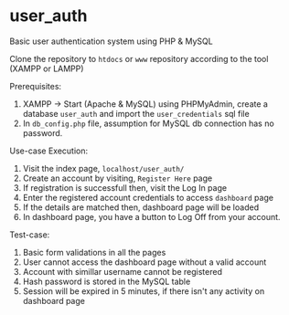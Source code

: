 # user_auth
Basic user authentication system using PHP &amp; MySQL

Clone the repository to `htdocs` or `www` repository according to the tool (XAMPP or LAMPP)

Prerequisites:
1. XAMPP -> Start (Apache & MySQL)
   using PHPMyAdmin, create a database `user_auth` and import the `user_credentials` sql file
2. In `db_config.php` file, assumption for MySQL db connection has no password.


Use-case Execution:
1. Visit the index page, `localhost/user_auth/`
2. Create an account by visiting, `Register Here` page
3. If registration is successfull then, visit the Log In page
4. Enter the registered account credentials to access `dashboard` page
5. If the details are matched then, dashboard page will be loaded
6. In dashboard page, you have a button to Log Off from your account.


Test-case:
1. Basic form validations in all the pages
2. User cannot access the dashboard page without a valid account
3. Account with simillar username cannot be registered
4. Hash password is stored in the MySQL table
5. Session will be expired in 5 minutes, if there isn't any activity on dashboard page
